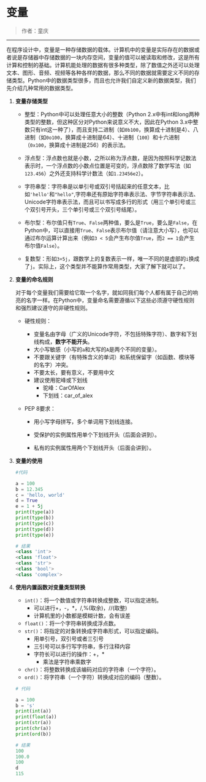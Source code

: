 # 变量

> 作者：童庆

---

在程序设计中，变量是一种存储数据的载体。计算机中的变量是实际存在的数据或者说是存储器中存储数据的一块内存空间，变量的值可以被读取和修改，这是所有计算和控制的基础。计算机能处理的数据有很多种类型，除了数值之外还可以处理文本、图形、音频、视频等各种各样的数据，那么不同的数据就需要定义不同的存储类型。Python中的数据类型很多，而且也允许我们自定义新的数据类型，我们先介绍几种常用的数据类型。

1. **变量存储类型**

   - 整型：Python中可以处理任意大小的整数（Python 2.x中有int和long两种类型的整数，但这种区分对Python来说意义不大，因此在Python 3.x中整数只有int这一种了），而且支持二进制（如`0b100`，换算成十进制是4）、八进制（如`0o100`，换算成十进制是64）、十进制（`100`）和十六进制（`0x100`，换算成十进制是256）的表示法。

   - 浮点型：浮点数也就是小数，之所以称为浮点数，是因为按照科学记数法表示时，一个浮点数的小数点位置是可变的，浮点数除了数学写法（如`123.456`）之外还支持科学计数法（如`1.23456e2`）。

   - 字符串型：字符串是以单引号或双引号括起来的任意文本，比如`'hello'`和`"hello"`,字符串还有原始字符串表示法、字节字符串表示法、Unicode字符串表示法，而且可以书写成多行的形式（用三个单引号或三个双引号开头，三个单引号或三个双引号结尾）。

   - 布尔型：布尔值只有`True`、`False`两种值，要么是`True`，要么是`False`，在Python中，可以直接用`True`、`False`表示布尔值（请注意大小写），也可以通过布尔运算计算出来（例如`3 < 5`会产生布尔值`True`，而`2 == 1`会产生布尔值`False`）。

   - 复数型：形如`3+5j`，跟数学上的复数表示一样，唯一不同的是虚部的`i`换成了`j`。实际上，这个类型并不能算作常用类型，大家了解下就可以了。

     

2. **变量的命名规则**

   对于每个变量我们需要给它取一个名字，就如同我们每个人都有属于自己的响亮的名字一样。在Python中，变量命名需要遵循以下这些必须遵守硬性规则和强烈建议遵守的非硬性规则。

   - 硬性规则：

     - 变量名由字母（广义的Unicode字符，不包括特殊字符）、数字和下划线构成，**数字不能开头**。
     - 大小写敏感（小写的`a`和大写的`A`是两个不同的变量）。
     - 不要跟关键字（有特殊含义的单词）和系统保留字（如函数、模块等的名字）冲突。
     - 不要太长，要有意义，不要用中文
     - 建议使用驼峰或下划线
       - 驼峰：CarOfAlex
       - 下划线：car_of_alex

   - PEP 8要求：

     - 用小写字母拼写，多个单词用下划线连接。

     - 受保护的实例属性用单个下划线开头（后面会讲到）。

     - 私有的实例属性用两个下划线开头（后面会讲到）。

       

3. **变量的使用**

   ```python
   #代码
   
   a = 100
   b = 12.345
   c = 'hello, world'
   d = True
   e = 1 + 5j
   print(type(a)) 
   print(type(b)) 
   print(type(c)) 
   print(type(d)) 
   print(type(e)) 
   
   # 结果
   <class 'int'>
   <class 'float'>
   <class 'str'>
   <class 'bool'>
   <class 'complex'>
   ```
   
   
   
4. **使用内置函数对变量类型转换**

   - `int()`：将一个数值或字符串转换成整数，可以指定进制。
     - 可以进行+，-，*，/,%(取余)，//(取整)
     - 计算机里的小数都是模糊计数，会有误差
   - `float()`：将一个字符串转换成浮点数。
   - `str()`：将指定的对象转换成字符串形式，可以指定编码。
     - 用单引号，双引号或者三引号
     - 三引号可以多行写字符串，多行注释内容
     - 字符长可以进行的操作：+，*
       - 乘法是字符串乘数字
   - `chr()`：将整数转换成该编码对应的字符串（一个字符）。
   - `ord()`：将字符串（一个字符）转换成对应的编码（整数）。

   ```python
   # 代码
   
   a = 100
   b = 's'
   print(int(a))
   print(float(a))
   print(str(a))
   print(chr(a))
   print(ord(b))
   
   # 结果
   100
   100.0
   100
   d
   115
   ```



